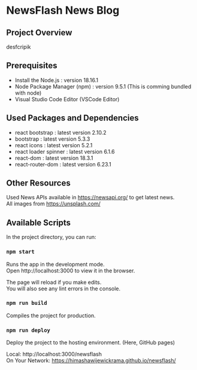 # NewsFlash News Blog

## Project Overview

desfcripik

## Prerequisites

- Install the Node.js : version 18.16.1
- Node Package Manager (npm) : version 9.5.1 (This is comming bundled with node)
- Visual Studio Code Editor (VSCode Editor)

## Used Packages and Dependencies

- react bootstrap : latest version 2.10.2
- bootstrap   : latest version 5.3.3
- react icons : latest version 5.2.1
- react loader spinner : latest version 6.1.6
- react-dom   : latest version 18.3.1
- react-router-dom : latest version 6.23.1

## Other Resources

Used News APIs available in https://newsapi.org/ to get latest news.\
All images from https://unsplash.com/

## Available Scripts

In the project directory, you can run:

### `npm start`

Runs the app in the development mode.\
Open http://localhost:3000 to view it in the browser.

The page will reload if you make edits.\
You will also see any lint errors in the console.

### `npm run build`

Compiles the project for production.

### `npm run deploy`

Deploy the project to the hosting environment. (Here, GitHub pages)

Local: http://localhost:3000/newsflash \
On Your Network: https://himashawijewickrama.github.io/newsflash/
